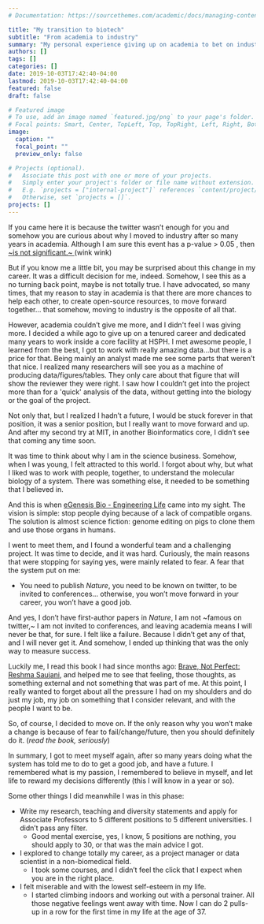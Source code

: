 ```yaml
---
# Documentation: https://sourcethemes.com/academic/docs/managing-content/

title: "My transition to biotech"
subtitle: "From academia to industry"
summary: "My personal experience giving up on academia to bet on industry"
authors: []
tags: []
categories: []
date: 2019-10-03T17:42:40-04:00
lastmod: 2019-10-03T17:42:40-04:00
featured: false
draft: false

# Featured image
# To use, add an image named `featured.jpg/png` to your page's folder.
# Focal points: Smart, Center, TopLeft, Top, TopRight, Left, Right, BottomLeft, Bottom, BottomRight.
image:
  caption: ""
  focal_point: ""
  preview_only: false

# Projects (optional).
#   Associate this post with one or more of your projects.
#   Simply enter your project's folder or file name without extension.
#   E.g. `projects = ["internal-project"]` references `content/project/deep-learning/index.md`.
#   Otherwise, set `projects = []`.
projects: []
---
```


If you came here it is because the twitter wasn’t enough for you and somehow you are curious about why I moved to industry after so many years in academia. Although I am sure this event has a p-value > 0.05 , then [~is not significant.~ ](https://www.americanscientist.org/article/the-statistical-crisis-in-science)(wink wink)

But if you know me a little bit, you may be surprised about this change in my career. It was a difficult decision for me, indeed. Somehow, I see this as a no turning back point, maybe is not totally true.  I have advocated, so many times, that my reason to stay in academia is that there are more chances to help each other, to create open-source resources, to move forward together… that somehow, moving to industry is the opposite of all that.

However, academia couldn’t give me more, and I didn't feel I was giving more. I decided a while ago to give up on a tenured career and dedicated many years to work inside a core facility at HSPH. I met awesome people, I learned from the best, I got to work with really amazing data…but there is a price for that. Being mainly an analyst made me see some parts that weren’t that nice. I realized many researchers will see you as a machine of producing data/figures/tables. They only care about that figure that will show the reviewer they were right. I saw how I couldn’t get into the project more than for a 'quick' analysis of the data, without getting into the biology or the goal of the project.

Not only that, but I realized I hadn’t a future, I would be stuck forever in that position, it was a senior position, but I really want to move forward and up. And after my second try at MIT, in another Bioinformatics core, I didn’t see that coming any time soon.

It was time to think about why I am in the science business. Somehow, when I was young, I felt attracted to this world. I forgot about why, but what I liked was to work with people, together, to understand the molecular biology of a system. There was something else, it needed to be something that I believed in.

And this is when [eGenesis Bio - Engineering Life](https://www.egenesisbio.com/) came into my sight. The vision is simple: stop people dying because of a lack of compatible organs. The solution is almost science fiction: genome editing on pigs to clone them and use those organs in humans.

I went to meet them, and I found a wonderful team and a challenging project. It was time to decide, and it was hard. Curiously, the main reasons that were stopping for saying yes, were mainly related to fear. A fear that the system put on me:

* You need to publish *Nature*, you need to be known on twitter, to be invited to conferences… otherwise, you won’t move forward in your career, you won’t have a good job.

And yes, I don’t have first-author papers in *Nature*, I am not ~famous on twitter,~ I am not invited to conferences, and leaving academia means I will never be that, for sure. I felt like a failure. Because I didn’t get any of that, and I will never get it. And somehow, I ended up thinking that was the only way to measure success.

Luckily me, I read this book I had since months ago: [Brave, Not Perfect: Reshma Saujani](https://www.amazon.com/dp/1524762334/ref=cm_sw_em_r_mt_dp_U_hlNLDb98S9NTP), and helped me to see that feeling, those thoughts, as something external and not something that was part of me. At this point, I really wanted to forget about all the pressure I had on my shoulders and do just my job, my job on something that I consider relevant, and with the people I want to be.

So, of course, I decided to move on. If the only reason why you won’t make a change is because of fear to fail/change/future, then you should definitely do it. (*read the book, seriously*)

In summary, I got to meet myself again, after so many years doing what the system has told me to do to get a good job, and have a future. I remembered what is my passion, I remembered to believe in myself, and let life to reward my decisions differently (this I will know in a year or so).

Some other things I did meanwhile I was in this phase:

- Write my research, teaching and diversity statements and apply for Associate Professors to 5 different positions to 5 different universities. I didn’t pass any filter.
    - Good mental exercise, yes, I know, 5 positions are nothing, you should apply to 30, or that was the main advice I got.
- I explored to change totally my career, as a project manager or data scientist in a non-biomedical field. 
    - I took some courses, and I didn’t feel the click that I expect when you are in the right place.
- I felt miserable and with the lowest self-esteem in my life. 
    - I started climbing indoors and working out with a personal trainer. All those negative feelings went away with time. Now I can do 2 pulls-up in a row for the first time in my life at the age of 37.


